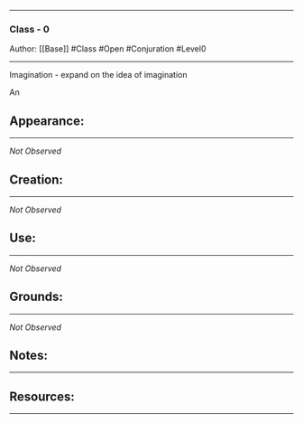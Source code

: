 - - -
### Class - 0
Author: [[Base]]
#Class #Open #Conjuration #Level0
- - - 
Imagination - expand on the idea of imagination

An 

## Appearance:<br>
- - -
*Not Observed*
<br>

## Creation: <br>
- - -
*Not Observed*
<br>

## Use:<br>
- - -
*Not Observed*
<br>

## Grounds:<br>
- - -
*Not Observed*
<br>

## Notes:<br>
- - - 


## Resources:
- - -
